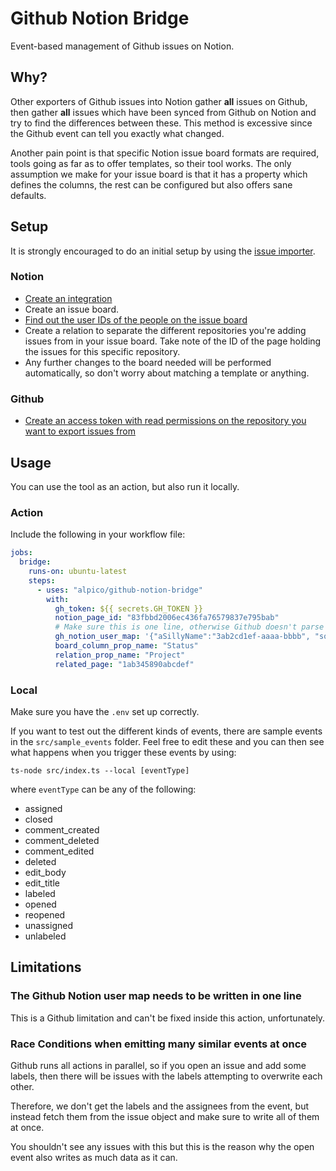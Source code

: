 # Github Notion Bridge

Event-based management of Github issues on Notion.

## Why?

Other exporters of Github issues into Notion gather __all__ issues on Github, then gather __all__ issues which have been synced from Github on Notion and try to find the differences between these.
This method is excessive since the Github event can tell you exactly what changed.

Another pain point is that specific Notion issue board formats are required, tools going as far as to offer templates, so their tool works.
The only assumption we make for your issue board is that it has a property which defines the columns, the rest can be configured but also offers sane defaults.

## Setup

It is strongly encouraged to do an initial setup by using the [issue importer](https://github.com/alpico/github-notion-importer).

### Notion

- [Create an integration](https://www.notion.so/my-integration)
- Create an issue board.
- [Find out the user IDs of the people on the issue board](https://developers.notion.com/reference/get-users)
- Create a relation to separate the different repositories you're adding issues from in your issue board. Take note of the ID of the page holding the issues for this specific repository.
- Any further changes to the board needed will be performed automatically, so don't worry about matching a template or anything.

### Github

- [Create an access token with read permissions on the repository you want to export issues from](https://docs.github.com/en/authentication/keeping-your-account-and-data-secure/managing-your-personal-access-tokens)

## Usage

You can use the tool as an action, but also run it locally.

### Action

Include the following in your workflow file:

```yaml
jobs:
  bridge:
    runs-on: ubuntu-latest
    steps:
      - uses: "alpico/github-notion-bridge"
        with:
          gh_token: ${{ secrets.GH_TOKEN }}
          notion_page_id: "83fbbd2006ec436fa76579837e795bab"
          # Make sure this is one line, otherwise Github doesn't parse it correctly
          gh_notion_user_map: '{"aSillyName":"3ab2cd1ef-aaaa-bbbb", "someoneElse": "aaaabbbb-cccc-0000"}'
          board_column_prop_name: "Status"
          relation_prop_name: "Project"
          related_page: "1ab345890abcdef"
```

### Local

Make sure you have the `.env` set up correctly.

If you want to test out the different kinds of events, there are sample events in the `src/sample_events` folder.
Feel free to edit these and you can then see what happens when you trigger these events by using:

```text
ts-node src/index.ts --local [eventType]
```

where `eventType` can be any of the following:

- assigned
- closed
- comment_created
- comment_deleted
- comment_edited
- deleted
- edit_body
- edit_title
- labeled
- opened
- reopened
- unassigned
- unlabeled

## Limitations

### The Github Notion user map needs to be written in one line

This is a Github limitation and can't be fixed inside this action, unfortunately.

### Race Conditions when emitting many similar events at once

Github runs all actions in parallel, so if you open an issue and add some labels, then there will be issues with the labels attempting to overwrite each other.

Therefore, we don't get the labels and the assignees from the event, but instead fetch them from the issue object and make sure to write all of them at once.

You shouldn't see any issues with this but this is the reason why the open event also writes as much data as it can.
